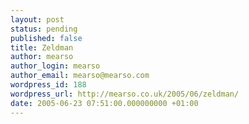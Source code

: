 ```yaml
---
layout: post
status: pending
published: false
title: Zeldman
author: mearso
author_login: mearso
author_email: mearso@mearso.com
wordpress_id: 188
wordpress_url: http://mearso.co.uk/2005/06/zeldman/
date: 2005-06-23 07:51:00.000000000 +01:00
---
```


